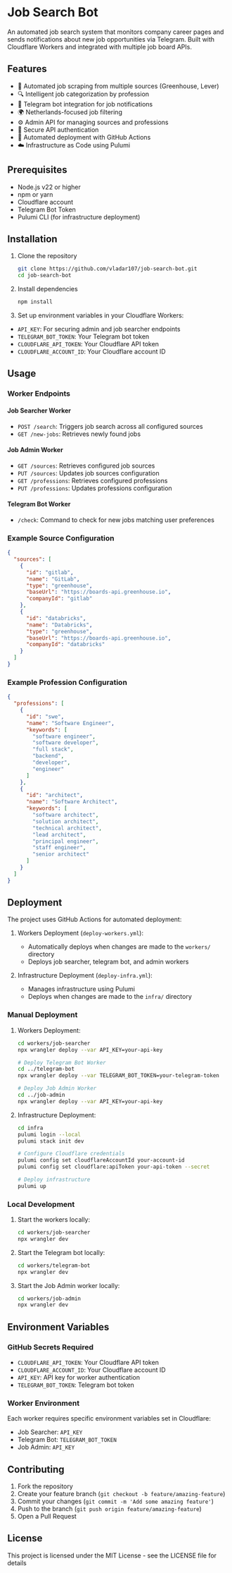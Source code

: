 # Job Search Bot

An automated job search system that monitors company career pages and sends notifications about new job opportunities via Telegram. Built with Cloudflare Workers and integrated with multiple job board APIs.

## Features
- 🤖 Automated job scraping from multiple sources (Greenhouse, Lever)
- 🔍 Intelligent job categorization by profession
- 📱 Telegram bot integration for job notifications
- 🌍 Netherlands-focused job filtering
- ⚙️ Admin API for managing sources and professions
- 🔐 Secure API authentication
- 🚀 Automated deployment with GitHub Actions
- ☁️ Infrastructure as Code using Pulumi

## Prerequisites
- Node.js v22 or higher
- npm or yarn
- Cloudflare account
- Telegram Bot Token
- Pulumi CLI (for infrastructure deployment)

## Installation

1. Clone the repository
   ```bash
   git clone https://github.com/vladar107/job-search-bot.git
   cd job-search-bot
   ```

2. Install dependencies
   ```bash
   npm install
   ```

3. Set up environment variables in your Cloudflare Workers:
- `API_KEY`: For securing admin and job searcher endpoints
- `TELEGRAM_BOT_TOKEN`: Your Telegram bot token
- `CLOUDFLARE_API_TOKEN`: Your Cloudflare API token
- `CLOUDFLARE_ACCOUNT_ID`: Your Cloudflare account ID

## Usage

### Worker Endpoints

#### Job Searcher Worker
- `POST /search`: Triggers job search across all configured sources
- `GET /new-jobs`: Retrieves newly found jobs

#### Job Admin Worker
- `GET /sources`: Retrieves configured job sources
- `PUT /sources`: Updates job sources configuration
- `GET /professions`: Retrieves configured professions
- `PUT /professions`: Updates professions configuration

#### Telegram Bot Worker
- `/check`: Command to check for new jobs matching user preferences

### Example Source Configuration
```json
{
  "sources": [
    {
      "id": "gitlab",
      "name": "GitLab",
      "type": "greenhouse",
      "baseUrl": "https://boards-api.greenhouse.io",
      "companyId": "gitlab"
    },
    {
      "id": "databricks",
      "name": "Databricks",
      "type": "greenhouse",
      "baseUrl": "https://boards-api.greenhouse.io",
      "companyId": "databricks"
    }
  ]
}
```

### Example Profession Configuration
```json
{
  "professions": [
    {
      "id": "swe",
      "name": "Software Engineer",
      "keywords": [
        "software engineer",
        "software developer",
        "full stack",
        "backend",
        "developer",
        "engineer"
      ]
    },
    {
      "id": "architect",
      "name": "Software Architect",
      "keywords": [
        "software architect",
        "solution architect",
        "technical architect",
        "lead architect",
        "principal engineer",
        "staff engineer",
        "senior architect"
      ]
    }
  ]
}
```

## Deployment

The project uses GitHub Actions for automated deployment:

1. Workers Deployment (`deploy-workers.yml`):
   - Automatically deploys when changes are made to the `workers/` directory
   - Deploys job searcher, telegram bot, and admin workers

2. Infrastructure Deployment (`deploy-infra.yml`):
   - Manages infrastructure using Pulumi
   - Deploys when changes are made to the `infra/` directory

### Manual Deployment

1. Workers Deployment:
   ```bash
   cd workers/job-searcher
   npx wrangler deploy --var API_KEY=your-api-key

   # Deploy Telegram Bot Worker
   cd ../telegram-bot
   npx wrangler deploy --var TELEGRAM_BOT_TOKEN=your-telegram-token

   # Deploy Job Admin Worker
   cd ../job-admin
   npx wrangler deploy --var API_KEY=your-api-key
   ```

2. Infrastructure Deployment:
   ```bash
   cd infra
   pulumi login --local
   pulumi stack init dev
   
   # Configure Cloudflare credentials
   pulumi config set cloudflareAccountId your-account-id
   pulumi config set cloudflare:apiToken your-api-token --secret

   # Deploy infrastructure
   pulumi up
   ```

### Local Development

1. Start the workers locally:
   ```bash
   cd workers/job-searcher
   npx wrangler dev
   ```

2. Start the Telegram bot locally:
   ```bash
   cd workers/telegram-bot
   npx wrangler dev
   ```

3. Start the Job Admin worker locally:
   ```bash
   cd workers/job-admin
   npx wrangler dev
   ```

## Environment Variables

### GitHub Secrets Required
- `CLOUDFLARE_API_TOKEN`: Your Cloudflare API token
- `CLOUDFLARE_ACCOUNT_ID`: Your Cloudflare account ID
- `API_KEY`: API key for worker authentication
- `TELEGRAM_BOT_TOKEN`: Telegram bot token

### Worker Environment
Each worker requires specific environment variables set in Cloudflare:
- Job Searcher: `API_KEY`
- Telegram Bot: `TELEGRAM_BOT_TOKEN`
- Job Admin: `API_KEY`

## Contributing
1. Fork the repository
2. Create your feature branch (`git checkout -b feature/amazing-feature`)
3. Commit your changes (`git commit -m 'Add some amazing feature'`)
4. Push to the branch (`git push origin feature/amazing-feature`)
5. Open a Pull Request

## License
This project is licensed under the MIT License - see the LICENSE file for details 